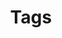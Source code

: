 ---
title: "Tags"
description: "Topics covered and methods used in my research papers and courses."
layout: "terms"
---